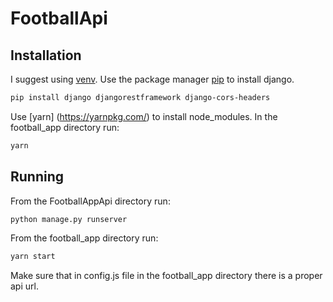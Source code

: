 # FootballApi

## Installation

I suggest using [venv](https://docs.python.org/3/library/venv.html).
Use the package manager [pip](https://pip.pypa.io/en/stable/) to install django.

```bash
pip install django djangorestframework django-cors-headers
```

Use [yarn] (https://yarnpkg.com/) to install node_modules.
In the football_app directory run:
```bash
yarn
```

## Running

From the FootballAppApi directory run:
```bash
python manage.py runserver
```

From the football_app directory run:
```bash
yarn start
```

Make sure that in config.js file in the football_app directory there is a proper api url.
